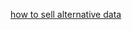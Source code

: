 [how to sell alternative data](https://github.com/cj555/algoTradingLiterature/blob/master/marketing/Sell_Your_Data_to_Wall_Street.pdf)
